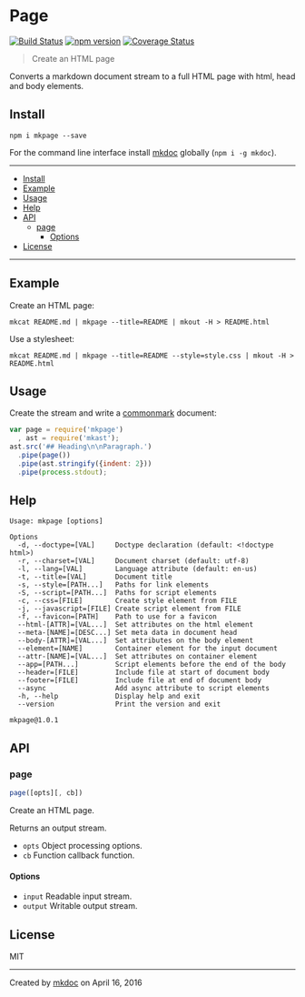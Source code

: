 # Page

[![Build Status](https://travis-ci.org/mkdoc/mkpage.svg?v=3)](https://travis-ci.org/mkdoc/mkpage)
[![npm version](http://img.shields.io/npm/v/mkpage.svg?v=3)](https://npmjs.org/package/mkpage)
[![Coverage Status](https://coveralls.io/repos/mkdoc/mkpage/badge.svg?branch=master&service=github&v=3)](https://coveralls.io/github/mkdoc/mkpage?branch=master)

> Create an HTML page

Converts a markdown document stream to a full HTML page with html, head and body elements.

## Install

```
npm i mkpage --save
```

For the command line interface install [mkdoc][] globally (`npm i -g mkdoc`).

---

- [Install](#install)
- [Example](#example)
- [Usage](#usage)
- [Help](#help)
- [API](#api)
  - [page](#page)
    - [Options](#options)
- [License](#license)

---

## Example

Create an HTML page:

```shell
mkcat README.md | mkpage --title=README | mkout -H > README.html
```

Use a stylesheet:

```shell
mkcat README.md | mkpage --title=README --style=style.css | mkout -H > README.html
```

## Usage

Create the stream and write a [commonmark][] document:

```javascript
var page = require('mkpage')
  , ast = require('mkast');
ast.src('## Heading\n\nParagraph.')
  .pipe(page())
  .pipe(ast.stringify({indent: 2}))
  .pipe(process.stdout);
```

## Help

```
Usage: mkpage [options]

Options
  -d, --doctype=[VAL]     Doctype declaration (default: <!doctype html>)
  -r, --charset=[VAL]     Document charset (default: utf-8)
  -l, --lang=[VAL]        Language attribute (default: en-us)
  -t, --title=[VAL]       Document title
  -s, --style=[PATH...]   Paths for link elements
  -S, --script=[PATH...]  Paths for script elements
  -c, --css=[FILE]        Create style element from FILE
  -j, --javascript=[FILE] Create script element from FILE
  -f, --favicon=[PATH]    Path to use for a favicon
  --html-[ATTR]=[VAL...]  Set attributes on the html element
  --meta-[NAME]=[DESC...] Set meta data in document head
  --body-[ATTR]=[VAL...]  Set attributes on the body element
  --element=[NAME]        Container element for the input document
  --attr-[NAME]=[VAL...]  Set attributes on container element
  --app=[PATH...]         Script elements before the end of the body
  --header=[FILE]         Include file at start of document body
  --footer=[FILE]         Include file at end of document body
  --async                 Add async attribute to script elements
  -h, --help              Display help and exit
  --version               Print the version and exit

mkpage@1.0.1
```

## API

### page

```javascript
page([opts][, cb])
```

Create an HTML page.

Returns an output stream.

* `opts` Object processing options.
* `cb` Function callback function.

#### Options

* `input` Readable input stream.
* `output` Writable output stream.

## License

MIT

---

Created by [mkdoc](https://github.com/mkdoc/mkdoc) on April 16, 2016

[mkdoc]: https://github.com/mkdoc/mkdoc
[mkparse]: https://github.com/mkdoc/mkparse
[commonmark]: http://commonmark.org
[jshint]: http://jshint.com
[jscs]: http://jscs.info

